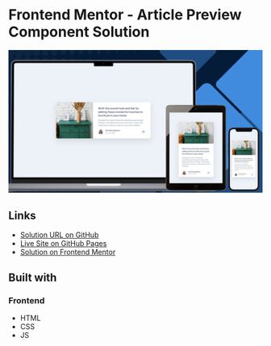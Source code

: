 # Frontend Mentor - Article Preview Component Solution

![Design preview for the Article preview component challenge](./design/preview.png)

## Links

- [Solution URL on GitHub](https://github.com/TetianaAleks/fm-solutions-hub/tree/main/21-article-preview-component)
- [Live Site on GitHub Pages](https://tetianaaleks.github.io/fm-solutions-hub/21-article-preview-component/)
- [Solution on Frontend Mentor](https://www.frontendmentor.io/solutions/article-preview-component-with-scss-styling-and-share-animation-YZHQS8EFQN) 

## Built with

### Frontend

- HTML
- CSS
- JS